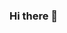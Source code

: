 ### Hi there 👋

<!--
**tonymarin0/tonymarin0** is a ✨ _special_ ✨ repository because its `README.md` (this file) appears on your GitHub profile.

<img src="https://github.com/tonymarin0/tonymarin0/blob/master/github_logos.png" alt="ok"> 

Here are some ideas to get you started:

- 🔭 I’m currently working on ...
- 🌱 I’m currently learning ...
- 👯 I’m looking to collaborate on ...
- 🤔 I’m looking for help with ...
- 💬 Ask me about ...
- 📫 How to reach me: ...
- 😄 Pronouns: ...
- ⚡ Fun fact: ...
-->
